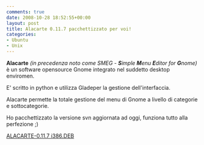 ```yaml
---
comments: true
date: 2008-10-28 18:52:55+00:00
layout: post
title: Alacarte 0.11.7 pacchettizzato per voi!
categories:
- Ubuntu
- Unix
---
```


**Alacarte** _(in precedenza noto come SMEG - **S**imple **M**enu **E**ditor for **G**nome)_ è un software opensource Gnome integrato nel suddetto desktop enviromen.

E' scritto in python e utilizza Gladeper la gestione dell'interfaccia. 

Alacarte permette la totale gestione del menu di Gnome a livello di categorie e sottocategorie. 

Ho pacchettizzato la versione svn aggiornata ad oggi, funziona tutto alla perfezione ;)



[ALACARTE-0.11.7 i386.DEB](http://www.fileden.com/files/2008/6/10/1953114/alacarte_0.11.7-1pol_all.deb)

